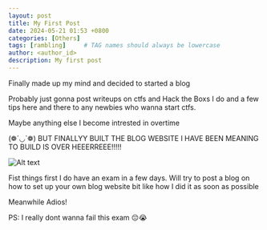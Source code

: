 ```yaml
---
layout: post
title: My First Post
date: 2024-05-21 01:53 +0800
categories: [Others]
tags: [rambling]     # TAG names should always be lowercase
author: <author_id> 
description: My first post 
---
```


Finally made up my mind and decided to started a blog

Probably just gonna post writeups on ctfs and Hack the Boxs I do and a few tips here and there to any newbies who wanna start ctfs.

Maybe anything else I become intrested in overtime

(❁´◡`❁) BUT FINALLYY BUILT THE BLOG WEBSITE I HAVE BEEN MEANING TO BUILD IS OVER HEEERREEE!!!!!

![Alt text](https://tenor.com/hcITUpBzUVJ.gif)


Fist things first I do have an exam in a few days. Will try to post a blog on how to set up your own blog website bit like how I did it as soon as possible


Meanwhile Adios!

PS: I really dont wanna fail this exam 😔😭
